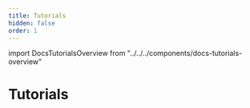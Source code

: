 ```yaml
---
title: Tutorials
hidden: false
order: 1
---
```


import DocsTutorialsOverview from "../../../components/docs-tutorials-overview"

# Tutorials

<DocsTutorialsOverview/>
